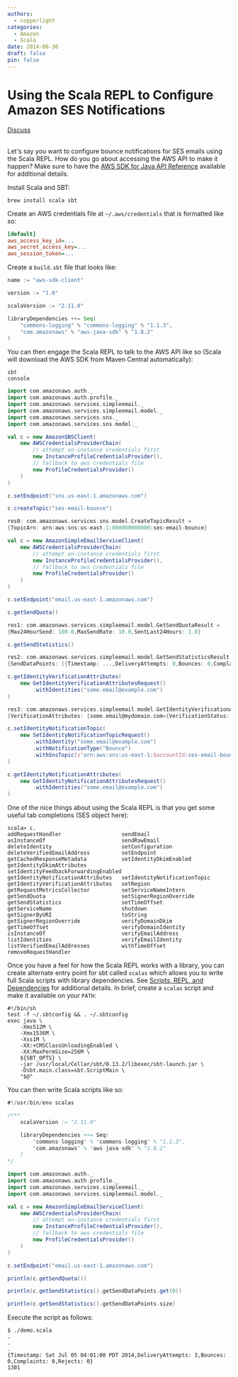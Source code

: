 ```yaml
---
authors:
  - copperlight
categories:
  - Amazon
  - Scala
date: 2014-06-30
draft: false
pin: false
---
```


# Using the Scala REPL to Configure Amazon SES Notifications

<div class="meta">
  <span class="discuss"><a class="github-button" href="https://github.com/copperlight/copperlight.github.io/issues" data-icon="octicon-issue-opened" aria-label="Discuss copperlight/copperlight.github.io on GitHub">Discuss</a></span>
</div><br/>

Let's say you want to configure bounce notifications for SES emails using the Scala REPL.  How do
you go about accessing the AWS API to make it happen?  Make sure to have the
[AWS SDK for Java API Reference](http://docs.aws.amazon.com/AWSJavaSDK/latest/javadoc/) available
for additional details.

Install Scala and SBT:

```shell
brew install scala sbt
```

Create an AWS credentials file at `~/.aws/credentials` that is formatted like so:

```ini
[default]
aws_access_key_id=...
aws_secret_access_key=...
aws_session_token=...
```

Create a `build.sbt` file that looks like:

```scala
name := "aws-sdk-client"

version := "1.0"

scalaVersion := "2.11.0"

libraryDependencies ++= Seq(
    "commons-logging" % "commons-logging" % "1.1.3",
    "com.amazonaws" % "aws-java-sdk" % "1.8.2"
)
```

You can then engage the Scala REPL to talk to the AWS API like so (Scala will download the AWS SDK
from Maven Central automatically):

```shell
sbt
console
```

```scala
import com.amazonaws.auth._
import com.amazonaws.auth.profile._
import com.amazonaws.services.simpleemail._
import com.amazonaws.services.simpleemail.model._
import com.amazonaws.services.sns._
import com.amazonaws.services.sns.model._

val c = new AmazonSNSClient(
    new AWSCredentialsProviderChain(
        // attempt on-instance credentials first
        new InstanceProfileCredentialsProvider(),
        // fallback to aws credentials file
        new ProfileCredentialsProvider()
    )
)

c.setEndpoint("sns.us-east-1.amazonaws.com")

c.createTopic("ses-email-bounce")

res0: com.amazonaws.services.sns.model.CreateTopicResult =
{TopicArn: arn:aws:sns:us-east-1:000000000000:ses-email-bounce}

val c = new AmazonSimpleEmailServiceClient(
    new AWSCredentialsProviderChain(
        // attempt on-instance credentials first
        new InstanceProfileCredentialsProvider(),
        // fallback to aws credentials file
        new ProfileCredentialsProvider()
    )
)

c.setEndpoint("email.us-east-1.amazonaws.com")

c.getSendQuota()

res1: com.amazonaws.services.simpleemail.model.GetSendQuotaResult =
{Max24HourSend: 100.0,MaxSendRate: 10.0,SentLast24Hours: 1.0}

c.getSendStatistics()

res2: com.amazonaws.services.simpleemail.model.GetSendStatisticsResult =
{SendDataPoints: [{Timestamp: ...,DeliveryAttempts: 0,Bounces: 0,Complaints: 0,Rejects: 0}, ...

c.getIdentityVerificationAttributes(
    new GetIdentityVerificationAttributesRequest()
        .withIdentities("some.email@example.com")
)

res3: com.amazonaws.services.simpleemail.model.GetIdentityVerificationAttributesResult =
{VerificationAttributes: {some.email@mydomain.com={VerificationStatus: Success,}}}

c.setIdentityNotificationTopic(
    new SetIdentityNotificationTopicRequest()
        .withIdentity("some.email@example.com")
        .withNotificationType("Bounce")
        .withSnsTopic(s"arn:aws:sns:us-east-1:$accountId:ses-email-bounce")
)

c.getIdentityNotificationAttributes(
    new GetIdentityNotificationAttributesRequest()
        .withIdentities("some.email@example.com")
)
```

One of the nice things about using the Scala REPL is that you get some useful tab completions (SES
object here):

```
scala> c.
addRequestHandler                   sendEmail
asInstanceOf                        sendRawEmail
deleteIdentity                      setConfiguration
deleteVerifiedEmailAddress          setEndpoint
getCachedResponseMetadata           setIdentityDkimEnabled
getIdentityDkimAttributes           setIdentityFeedbackForwardingEnabled
getIdentityNotificationAttributes   setIdentityNotificationTopic
getIdentityVerificationAttributes   setRegion
getRequestMetricsCollector          setServiceNameIntern
getSendQuota                        setSignerRegionOverride
getSendStatistics                   setTimeOffset
getServiceName                      shutdown
getSignerByURI                      toString
getSignerRegionOverride             verifyDomainDkim
getTimeOffset                       verifyDomainIdentity
isInstanceOf                        verifyEmailAddress
listIdentities                      verifyEmailIdentity
listVerifiedEmailAddresses          withTimeOffset
removeRequestHandler
```

Once you have a feel for how the Scala REPL works with a library, you can create alternate entry
point for sbt called `scalas` which allows you to write full Scala scripts with library
dependencies.  See [Scripts, REPL, and Dependencies](http://www.scala-sbt.org/release/docs/Scripts.html)
for additional details.  In brief, create a `scalas` script and make it available on your `PATH`:

```shell
#!/bin/sh
test -f ~/.sbtconfig && . ~/.sbtconfig
exec java \
    -Xms512M \
    -Xmx1536M \
    -Xss1M \
    -XX:+CMSClassUnloadingEnabled \
    -XX:MaxPermSize=256M \
    ${SBT_OPTS} \
    -jar /usr/local/Cellar/sbt/0.13.2/libexec/sbt-launch.jar \
    -Dsbt.main.class=sbt.ScriptMain \
    "$@"
```

You can then write Scala scripts like so:

```scala
#!/usr/bin/env scalas

/***
    scalaVersion := "2.11.0"

    libraryDependencies ++= Seq(
        "commons-logging" % "commons-logging" % "1.1.3",
        "com.amazonaws" % "aws-java-sdk" % "1.8.2"
    )
*/

import com.amazonaws.auth._
import com.amazonaws.auth.profile._
import com.amazonaws.services.simpleemail._
import com.amazonaws.services.simpleemail.model._

val c = new AmazonSimpleEmailServiceClient(
    new AWSCredentialsProviderChain(
        // attempt on-instance credentials first
        new InstanceProfileCredentialsProvider(),
        // fallback to aws credentials file
        new ProfileCredentialsProvider()
    )
)

c.setEndpoint("email.us-east-1.amazonaws.com")

println(c.getSendQuota())

println(c.getSendStatistics().getSendDataPoints.get(0))

println(c.getSendStatistics().getSendDataPoints.size)
```

Execute the script as follows:

```shell
$ ./demo.scala
.
.
.
{Timestamp: Sat Jul 05 04:01:00 PDT 2014,DeliveryAttempts: 3,Bounces: 0,Complaints: 0,Rejects: 0}
1301
```
